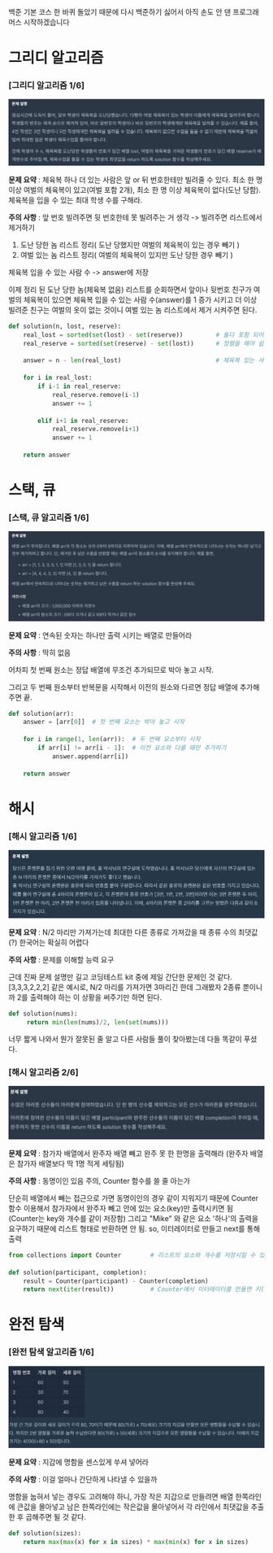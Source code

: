 백준 기본 코스 한 바퀴 돌았기 때문에 다시 백준하기 싫어서 아직 손도 안 댄 프로그래머스 시작하겠습니다

# 그리디 알고리즘

### [그리디 알고리즘 1/6]
![문제 설명](img/체육복_문제_설명.jpg)

**문제 요약** : 체육복 하나 더 있는 사람은 앞 or 뒤 번호한테만 빌려줄 수 있다.
           최소 한 명 이상 여벌의 체육복이 있고(여벌 포함 2개), 최소 한 명 이상 체육복이 없다(도난 당함).
           체육복을 입을 수 있는 최대 학생 수를 구해라.

**주의 사항** : 앞 번호 빌려주면 뒷 번호한테 못 빌려주는 거 생각 -> 빌려주면 리스트에서 제거하기
              
1. 도난 당한 놈 리스트 정리( 도난 당했지만 여벌의 체육복이 있는 경우 빼기 )
2. 여벌 있는 놈 리스트 정리( 여벌의 체육복이 있지만 도난 당한 경우 빼기 )

체육복 입을 수 있는 사람 수 -> answer에 저장

이제 정리 된 도난 당한 놈(체육복 없음) 리스트를 순회하면서 앞이나 뒷번호 친구가 여벌의 체육복이 있으면
체육복 입을 수 있는 사람 수(answer)를 1 증가 시키고 더 이상 빌려준 친구는 여벌의 옷이 없는 것이니
여벌 있는 놈 리스트에서 제거 시켜주면 된다.

``` python
def solution(n, lost, reserve):
    real_lost = sorted(set(lost) - set(reserve))         # 둘다 포함 되어 있으면 빼줘야댐
    real_reserve = sorted(set(reserve) - set(lost))      # 정렬을 해야 쉽게 순회 가능  

    answer = n - len(real_lost)                          # 체육복 있는 사람 => 전체 학생 - 없는 사람
    
    for i in real_lost:
        if i-1 in real_reserve:
            real_reserve.remove(i-1)
            answer += 1

        elif i+1 in real_reserve:
            real_reserve.remove(i+1)
            answer += 1

    return answer
```



# 스택, 큐

### [스택, 큐 알고리즘 1/6]
![문제 설명](img/스택큐문제설명1.png)

**문제 요약** : 연속된 숫자는 하나만 출력 시키는 배열로 만들어라

**주의 사항** : 딱히 없음

어차피 첫 번째 원소는 정답 배열에 무조건 추가되므로 박아 놓고 시작.

그리고 두 번째 원소부터 반복문을 시작해서 이전의 원소와 다르면 정답 배열에 추가해주면 끝.

```python
def solution(arr):
    answer = [arr[0]]  # 첫 번째 요소는 박아 놓고 시작

    for i in range(1, len(arr)):  # 두 번째 요소부터 시작
        if arr[i] != arr[i - 1]:  # 이전 요소와 다를 때만 추가하기
            answer.append(arr[i])

    return answer
```


# 해시

### [해시 알고리즘 1/6]
![문제 설명](img/해시1_문제설명.png)

**문제 요약** : N/2 마리만 가져가는데 최대한 다른 종류로 가져갔을 때 종류 수의 최댓값(?) 한국어는 확실히 어렵다

**주의 사항** : 문제를 이해할 능력 요구

근데 진짜 문제 설명만 길고 코딩테스트 kit 중에 제일 간단한 문제인 것 같다.
[3,3,3,2,2,2] 같은 예시로, N/2 마리를 가져가면 3마리긴 한데 그래봤자 2종류 뿐이니까 2를 출력해야 하는 이 상황을 써주기만 하면 된다.

```python
def solution(nums):
     return min(len(nums)/2, len(set(nums)))
```

너무 짧게 나와서 뭔가 잘못된 줄 알고 다른 사람들 풀이 찾아봤는데 다들 똑같이 푸셨다.


### [해시 알고리즘 2/6]
![문제 설명](img/해시2_문제설명.png)

**문제 요약** : 참가자 배열에서 완주자 배열 빼고 완주 못 한 한명을 출력해라 (완주자 배열은 참가자 배열보다 딱 1명 적게 세팅됨)

**주의 사항** : 동명이인 있음 주의, Counter 함수를 쓸 줄 아는가

단순히 배열에서 빼는 접근으로 가면 동명이인의 경우 같이 지워지기 때문에
Counter 함수 이용해서 참가자에서 완주자 빼고 안에 있는 요소(key)만 출력시키면 됨 (Counter는 key와 개수를 같이 저장함)
그리고 "Mike" 와 같은 요소 '하나'의 출력을 요구하기 때문에 리스트 형태로 반환하면 안 됨. so, 이터레이터로 만들고 next를 통해 출력

```python
from collections import Counter        # 리스트의 요소와 개수를 저장시킬 수 있는 Counter 를 import

def solution(participant, completion):
    result = Counter(participant) - Counter(completion)    
    return next(iter(result))          # Counter에서 이터레이터를 만들면 키(key)에 대해서만 순회함. ★★
```


# 완전 탐색
### [완전 탐색 알고리즘 1/6]
![문제 설명](img/최소_직사각형.png)

**문제 요약** : 지갑에 명함을 센스있게 쑤셔 넣어라

**주의 사항** : 이걸 얼마나 간단하게 나타낼 수 있을까

명함을 눕혀서 넣는 경우도 고려해야 하니, 가장 작은 지갑으로 만들려면 배열 한쪽라인에 큰값을 몰아넣고
남은 한쪽라인에는 작은값을 몰아넣어서 각 라인에서 최댓값을 추출한 후 곱해주면 될 것 같다.

```python
def solution(sizes):
    return max(max(x) for x in sizes) * max(min(x) for x in sizes)
```